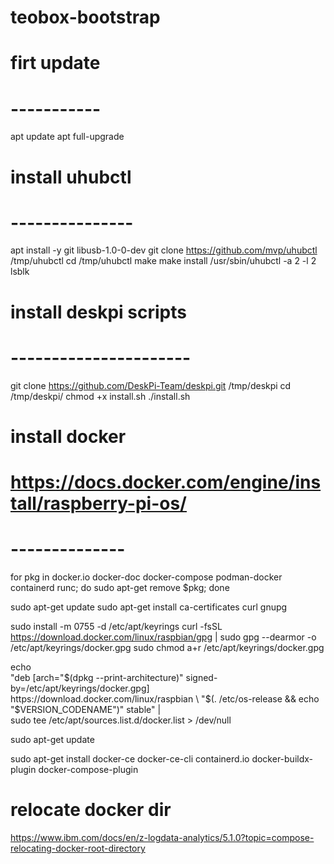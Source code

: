 # teobox-bootstrap

# firt update
# -----------
apt update
apt full-upgrade


# install uhubctl
# ---------------
apt install -y git libusb-1.0-0-dev
git clone https://github.com/mvp/uhubctl /tmp/uhubctl
cd /tmp/uhubctl
make
make install
/usr/sbin/uhubctl -a 2 -l 2
lsblk


# install deskpi scripts
# ----------------------
git clone https://github.com/DeskPi-Team/deskpi.git /tmp/deskpi
cd /tmp/deskpi/
chmod +x install.sh
./install.sh

# install docker
# https://docs.docker.com/engine/install/raspberry-pi-os/
# --------------
for pkg in docker.io docker-doc docker-compose podman-docker containerd runc; do sudo apt-get remove $pkg; done

sudo apt-get update
sudo apt-get install ca-certificates curl gnupg

sudo install -m 0755 -d /etc/apt/keyrings
curl -fsSL https://download.docker.com/linux/raspbian/gpg | sudo gpg --dearmor -o /etc/apt/keyrings/docker.gpg
sudo chmod a+r /etc/apt/keyrings/docker.gpg

echo \
  "deb [arch="$(dpkg --print-architecture)" signed-by=/etc/apt/keyrings/docker.gpg] https://download.docker.com/linux/raspbian \
  "$(. /etc/os-release && echo "$VERSION_CODENAME")" stable" | \
  sudo tee /etc/apt/sources.list.d/docker.list > /dev/null

sudo apt-get update

sudo apt-get install docker-ce docker-ce-cli containerd.io docker-buildx-plugin docker-compose-plugin


# relocate docker dir
https://www.ibm.com/docs/en/z-logdata-analytics/5.1.0?topic=compose-relocating-docker-root-directory


